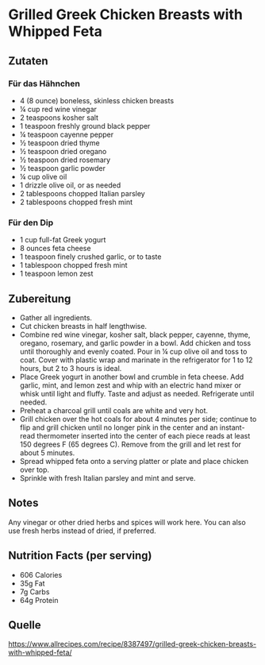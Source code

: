# Grilled Greek Chicken Breasts with Whipped Feta

## Zutaten

### Für das Hähnchen

+ 4 (8 ounce) boneless, skinless chicken breasts
+ ¼ cup red wine vinegar
+ 2 teaspoons kosher salt
+ 1 teaspoon freshly ground black pepper
+ ¼ teaspoon cayenne pepper
+ ½ teaspoon dried thyme
+ ½ teaspoon dried oregano
+ ½ teaspoon dried rosemary
+ ½ teaspoon garlic powder
+ ¼ cup olive oil
+ 1 drizzle olive oil, or as needed
+ 2 tablespoons chopped Italian parsley
+ 2 tablespoons chopped fresh mint

### Für den Dip

+ 1 cup full-fat Greek yogurt
+ 8 ounces feta cheese
+ 1 teaspoon finely crushed garlic, or to taste
+ 1 tablespoon chopped fresh mint
+ 1 teaspoon lemon zest

## Zubereitung

+ Gather all ingredients.
+ Cut chicken breasts in half lengthwise.
+ Combine red wine vinegar, kosher salt, black pepper, cayenne, thyme, oregano, rosemary, and garlic powder in a bowl. Add chicken and toss until thoroughly and evenly coated. Pour in ¼ cup olive oil and toss to coat. Cover with plastic wrap and marinate in the refrigerator for 1 to 12 hours, but 2 to 3 hours is ideal.
+ Place Greek yogurt in another bowl and crumble in feta cheese. Add garlic, mint, and lemon zest and whip with an electric hand mixer or whisk until light and fluffy. Taste and adjust as needed. Refrigerate until needed.
+ Preheat a charcoal grill until coals are white and very hot.
+ Grill chicken over the hot coals for about 4 minutes per side; continue to flip and grill chicken until no longer pink in the center and an instant-read thermometer inserted into the center of each piece reads at least 150 degrees F (65 degrees C). Remove from the grill and let rest for about 5 minutes.
+ Spread whipped feta onto a serving platter or plate and place chicken over top.
+ Sprinkle with fresh Italian parsley and mint and serve.

## Notes

Any vinegar or other dried herbs and spices will work here. You can also use fresh herbs instead of dried, if preferred.

## Nutrition Facts (per serving)

+ 606 Calories
+ 35g Fat
+ 7g Carbs
+ 64g Protein

## Quelle

https://www.allrecipes.com/recipe/8387497/grilled-greek-chicken-breasts-with-whipped-feta/
